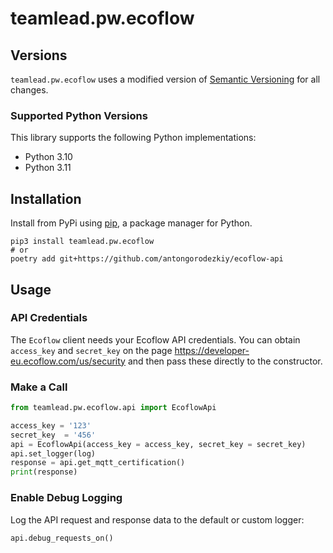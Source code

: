 # teamlead.pw.ecoflow

## Versions

`teamlead.pw.ecoflow` uses a modified version of [Semantic Versioning](https://semver.org) for all changes.

### Supported Python Versions

This library supports the following Python implementations:

- Python 3.10
- Python 3.11

## Installation

Install from PyPi using [pip](https://pip.pypa.io/en/latest/), a
package manager for Python.

```shell
pip3 install teamlead.pw.ecoflow
# or
poetry add git+https://github.com/antongorodezkiy/ecoflow-api
```

## Usage

### API Credentials

The `Ecoflow` client needs your Ecoflow API credentials. You can obtain `access_key` and `secret_key` on the page https://developer-eu.ecoflow.com/us/security and then pass these directly to the constructor.

### Make a Call

```python
from teamlead.pw.ecoflow.api import EcoflowApi

access_key = '123'
secret_key  = '456'
api = EcoflowApi(access_key = access_key, secret_key = secret_key)
api.set_logger(log)
response = api.get_mqtt_certification()
print(response)
```

### Enable Debug Logging

Log the API request and response data to the default or custom logger:

```python
api.debug_requests_on()
```
